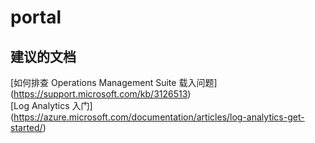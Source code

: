 
<properties
    pageTitle="portal"
    description="与门户相关的问题"
    service="microsoft.operationalinsights"
    resource="operationalinsightsaccounts"
    authors="adoylemsft"
    displayorder=""
    selfHelpType="generic"
    supportTopicIds="32536499"
    resourceTags=""
    productPesIds="15725"
    cloudEnvironments="public, Blackforest, Fairfax"
/>


# <a name="portal"></a>portal


## <a name="recommended-documents"></a>**建议的文档**
[如何排查 Operations Management Suite 载入问题] (https://support.microsoft.com/kb/3126513) <br>
[Log Analytics 入门] (https://azure.microsoft.com/documentation/articles/log-analytics-get-started/)


<!--HONumber=Nov16_HO4-->


